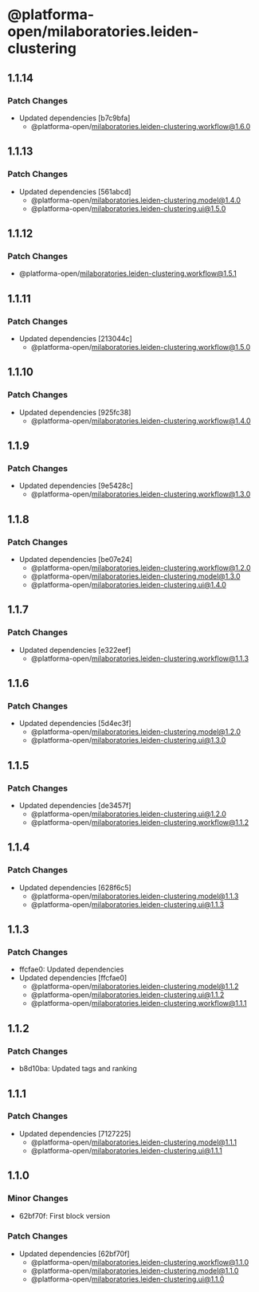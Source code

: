 # @platforma-open/milaboratories.leiden-clustering

## 1.1.14

### Patch Changes

- Updated dependencies [b7c9bfa]
  - @platforma-open/milaboratories.leiden-clustering.workflow@1.6.0

## 1.1.13

### Patch Changes

- Updated dependencies [561abcd]
  - @platforma-open/milaboratories.leiden-clustering.model@1.4.0
  - @platforma-open/milaboratories.leiden-clustering.ui@1.5.0

## 1.1.12

### Patch Changes

- @platforma-open/milaboratories.leiden-clustering.workflow@1.5.1

## 1.1.11

### Patch Changes

- Updated dependencies [213044c]
  - @platforma-open/milaboratories.leiden-clustering.workflow@1.5.0

## 1.1.10

### Patch Changes

- Updated dependencies [925fc38]
  - @platforma-open/milaboratories.leiden-clustering.workflow@1.4.0

## 1.1.9

### Patch Changes

- Updated dependencies [9e5428c]
  - @platforma-open/milaboratories.leiden-clustering.workflow@1.3.0

## 1.1.8

### Patch Changes

- Updated dependencies [be07e24]
  - @platforma-open/milaboratories.leiden-clustering.workflow@1.2.0
  - @platforma-open/milaboratories.leiden-clustering.model@1.3.0
  - @platforma-open/milaboratories.leiden-clustering.ui@1.4.0

## 1.1.7

### Patch Changes

- Updated dependencies [e322eef]
  - @platforma-open/milaboratories.leiden-clustering.workflow@1.1.3

## 1.1.6

### Patch Changes

- Updated dependencies [5d4ec3f]
  - @platforma-open/milaboratories.leiden-clustering.model@1.2.0
  - @platforma-open/milaboratories.leiden-clustering.ui@1.3.0

## 1.1.5

### Patch Changes

- Updated dependencies [de3457f]
  - @platforma-open/milaboratories.leiden-clustering.ui@1.2.0
  - @platforma-open/milaboratories.leiden-clustering.workflow@1.1.2

## 1.1.4

### Patch Changes

- Updated dependencies [628f6c5]
  - @platforma-open/milaboratories.leiden-clustering.model@1.1.3
  - @platforma-open/milaboratories.leiden-clustering.ui@1.1.3

## 1.1.3

### Patch Changes

- ffcfae0: Updated dependencies
- Updated dependencies [ffcfae0]
  - @platforma-open/milaboratories.leiden-clustering.model@1.1.2
  - @platforma-open/milaboratories.leiden-clustering.ui@1.1.2
  - @platforma-open/milaboratories.leiden-clustering.workflow@1.1.1

## 1.1.2

### Patch Changes

- b8d10ba: Updated tags and ranking

## 1.1.1

### Patch Changes

- Updated dependencies [7127225]
  - @platforma-open/milaboratories.leiden-clustering.model@1.1.1
  - @platforma-open/milaboratories.leiden-clustering.ui@1.1.1

## 1.1.0

### Minor Changes

- 62bf70f: First block version

### Patch Changes

- Updated dependencies [62bf70f]
  - @platforma-open/milaboratories.leiden-clustering.workflow@1.1.0
  - @platforma-open/milaboratories.leiden-clustering.model@1.1.0
  - @platforma-open/milaboratories.leiden-clustering.ui@1.1.0

